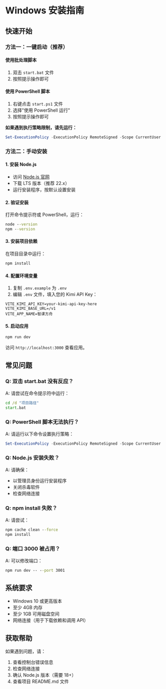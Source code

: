# Windows 安装指南

## 快速开始

### 方法一：一键启动（推荐）

#### 使用批处理脚本
1. 双击 `start.bat` 文件
2. 按照提示操作即可

#### 使用 PowerShell 脚本
1. 右键点击 `start.ps1` 文件
2. 选择"使用 PowerShell 运行"
3. 按照提示操作即可

**如果遇到执行策略限制，请先运行：**
```powershell
Set-ExecutionPolicy -ExecutionPolicy RemoteSigned -Scope CurrentUser
```

### 方法二：手动安装

#### 1. 安装 Node.js
- 访问 [Node.js 官网](https://nodejs.org/)
- 下载 LTS 版本（推荐 22.x）
- 运行安装程序，按默认设置安装

#### 2. 验证安装
打开命令提示符或 PowerShell，运行：
```cmd
node --version
npm --version
```

#### 3. 安装项目依赖
在项目目录中运行：
```cmd
npm install
```

#### 4. 配置环境变量
1. 复制 `.env.example` 为 `.env`
2. 编辑 `.env` 文件，填入您的 Kimi API Key：
```env
VITE_KIMI_API_KEY=your-kimi-api-key-here
VITE_KIMI_BASE_URL=/v1
VITE_APP_NAME=智课方舟
```

#### 5. 启动应用
```cmd
npm run dev
```

访问 `http://localhost:3000` 查看应用。

## 常见问题

### Q: 双击 start.bat 没有反应？
A: 请尝试在命令提示符中运行：
```cmd
cd /d "项目路径"
start.bat
```

### Q: PowerShell 脚本无法执行？
A: 请运行以下命令设置执行策略：
```powershell
Set-ExecutionPolicy -ExecutionPolicy RemoteSigned -Scope CurrentUser
```

### Q: Node.js 安装失败？
A: 请确保：
- 以管理员身份运行安装程序
- 关闭杀毒软件
- 检查网络连接

### Q: npm install 失败？
A: 请尝试：
```cmd
npm cache clean --force
npm install
```

### Q: 端口 3000 被占用？
A: 可以修改端口：
```cmd
npm run dev -- --port 3001
```

## 系统要求

- Windows 10 或更高版本
- 至少 4GB 内存
- 至少 1GB 可用磁盘空间
- 网络连接（用于下载依赖和调用 API）

## 获取帮助

如果遇到问题，请：
1. 查看控制台错误信息
2. 检查网络连接
3. 确认 Node.js 版本（需要 18+）
4. 查看项目 README.md 文件
